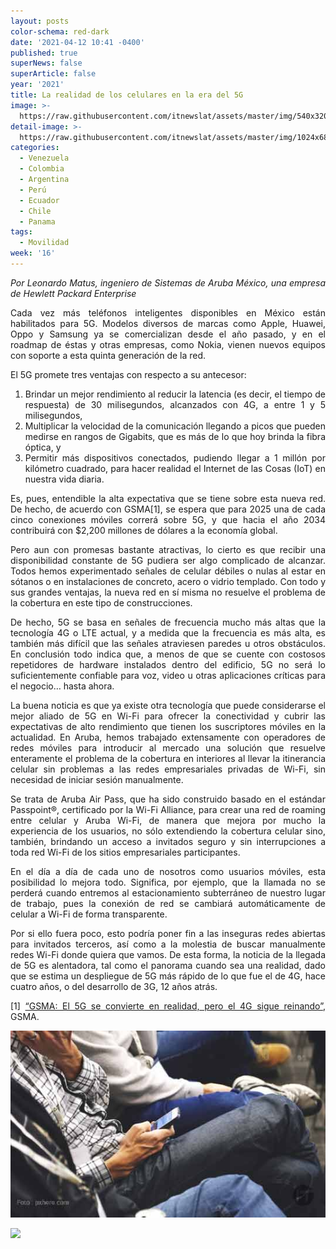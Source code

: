 ```yaml
---
layout: posts
color-schema: red-dark
date: '2021-04-12 10:41 -0400'
published: true
superNews: false
superArticle: false
year: '2021'
title: La realidad de los celulares en la era del 5G
image: >-
  https://raw.githubusercontent.com/itnewslat/assets/master/img/540x320/Celular-en-Mano-p.jpg
detail-image: >-
  https://raw.githubusercontent.com/itnewslat/assets/master/img/1024x680/Celular-en-Mano-g.jpg
categories:
  - Venezuela
  - Colombia
  - Argentina
  - Perú
  - Ecuador
  - Chile
  - Panama
tags:
  - Movilidad
week: '16'
---
```

<p style="text-align: justify;"><em>Por Leonardo Matus, ingeniero de Sistemas de Aruba México, una empresa de Hewlett Packard Enterprise</em></p>
<p style="text-align: justify;">Cada vez más teléfonos inteligentes disponibles en México están habilitados para 5G. Modelos diversos de marcas como Apple, Huawei, Oppo y Samsung ya se comercializan desde el año pasado, y en el roadmap de éstas y otras empresas, como Nokia, vienen nuevos equipos con soporte a esta quinta generación de la red.</p>
<p style="text-align: justify;">El 5G promete tres ventajas con respecto a su antecesor:</p>

<ol style="text-align: justify;">
	<li>Brindar un mejor rendimiento al reducir la latencia (es decir, el tiempo de respuesta) de 30 milisegundos, alcanzados con 4G, a entre 1 y 5 milisegundos,</li>
	<li>Multiplicar la velocidad de la comunicación llegando a picos que pueden medirse en rangos de Gigabits, que es más de lo que hoy brinda la fibra óptica, y</li>
	<li>Permitir más dispositivos conectados, pudiendo llegar a 1 millón por kilómetro cuadrado, para hacer realidad el Internet de las Cosas (IoT) en nuestra vida diaria.</li>
</ol>
<p style="text-align: justify;">Es, pues, entendible la alta expectativa que se tiene sobre esta nueva red. De hecho, de acuerdo con GSMA[1], se espera que para 2025 una de cada cinco conexiones móviles correrá sobre 5G, y que hacia el año 2034 contribuirá con $2,200 millones de dólares a la economía global.</p>
<p style="text-align: justify;">Pero aun con promesas bastante atractivas, lo cierto es que recibir una disponibilidad constante de 5G pudiera ser algo complicado de alcanzar. Todos hemos experimentado señales de celular débiles o nulas al estar en sótanos o en instalaciones de concreto, acero o vidrio templado. Con todo y sus grandes ventajas, la nueva red en sí misma no resuelve el problema de la cobertura en este tipo de construcciones.</p>
<p style="text-align: justify;">De hecho, 5G se basa en señales de frecuencia mucho más altas que la tecnología 4G o LTE actual, y a medida que la frecuencia es más alta, es también más difícil que las señales atraviesen paredes u otros obstáculos. En conclusión todo indica que, a menos de que se cuente con costosos repetidores de hardware instalados dentro del edificio, 5G no será lo suficientemente confiable para voz, video u otras aplicaciones críticas para el negocio… hasta ahora.</p>
<p style="text-align: justify;">La buena noticia es que ya existe otra tecnología que puede considerarse el mejor aliado de 5G en Wi-Fi para ofrecer la conectividad y cubrir las expectativas de alto rendimiento que tienen los suscriptores móviles en la actualidad. En Aruba, hemos trabajado extensamente con operadores de redes móviles para introducir al mercado una solución que resuelve enteramente el problema de la cobertura en interiores al llevar la itinerancia celular sin problemas a las redes empresariales privadas de Wi-Fi, sin necesidad de iniciar sesión manualmente.</p>
<p style="text-align: justify;">Se trata de Aruba Air Pass, que ha sido construido basado en el estándar Passpoint®, certificado por la Wi-Fi Alliance, para crear una red de roaming entre celular y Aruba Wi-Fi, de manera que mejora por mucho la experiencia de los usuarios, no sólo extendiendo la cobertura celular sino, también, brindando un acceso a invitados seguro y sin interrupciones a toda red Wi-Fi de los sitios empresariales participantes.</p>
<p style="text-align: justify;">En el día a día de cada uno de nosotros como usuarios móviles, esta posibilidad lo mejora todo. Significa, por ejemplo, que la llamada no se perderá cuando entremos al estacionamiento subterráneo de nuestro lugar de trabajo, pues la conexión de red se cambiará automáticamente de celular a Wi-Fi de forma transparente.</p>
<p style="text-align: justify;">Por si ello fuera poco, esto podría poner fin a las inseguras redes abiertas para invitados terceros, así como a la molestia de buscar manualmente redes Wi-Fi donde quiera que vamos. De esta forma, la noticia de la llegada de 5G es alentadora, tal como el panorama cuando sea una realidad, dado que se estima un despliegue de 5G más rápido de lo que fue el de 4G, hace cuatro años, o del desarrollo de 3G, 12 años atrás.</p>
<p style="text-align: justify;">[1] <a href="https://www.gsma.com/newsroom/wp-content/uploads/050320_MobileEconPR_FINAL4_SPANISH.pdf">“GSMA: El 5G se convierte en realidad, pero el 4G sigue reinando”</a>, GSMA.</p>

![](https://raw.githubusercontent.com/itnewslat/assets/master/img/540x320/Celular-en-Mano-p.jpg)

<img src="https://tracker.metricool.com/c3po.jpg?hash=56f88a41e39ab42c063cc51676587a04"/>